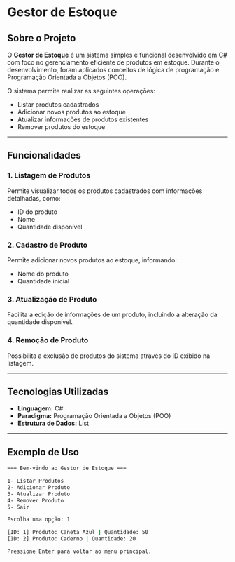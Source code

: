 # Gestor de Estoque  

## Sobre o Projeto  
O **Gestor de Estoque** é um sistema simples e funcional desenvolvido em C# com foco no gerenciamento eficiente de produtos em estoque. 
Durante o desenvolvimento, foram aplicados conceitos de lógica de programação e Programação Orientada a Objetos (POO).  

O sistema permite realizar as seguintes operações:  
- Listar produtos cadastrados  
- Adicionar novos produtos ao estoque  
- Atualizar informações de produtos existentes  
- Remover produtos do estoque  

---

## Funcionalidades  

### 1. **Listagem de Produtos**  
Permite visualizar todos os produtos cadastrados com informações detalhadas, como:  
- ID do produto  
- Nome  
- Quantidade disponível  

### 2. **Cadastro de Produto**  
Permite adicionar novos produtos ao estoque, informando:  
- Nome do produto  
- Quantidade inicial  

### 3. **Atualização de Produto**  
Facilita a edição de informações de um produto, incluindo a alteração da quantidade disponível.  

### 4. **Remoção de Produto**  
Possibilita a exclusão de produtos do sistema através do ID exibido na listagem.  

---

## Tecnologias Utilizadas  
- **Linguagem:** C#  
- **Paradigma:** Programação Orientada a Objetos (POO)  
- **Estrutura de Dados:** List  

---

## Exemplo de Uso  
```bash
=== Bem-vindo ao Gestor de Estoque ===  

1- Listar Produtos  
2- Adicionar Produto  
3- Atualizar Produto  
4- Remover Produto  
5- Sair  

Escolha uma opção: 1  

[ID: 1] Produto: Caneta Azul | Quantidade: 50  
[ID: 2] Produto: Caderno | Quantidade: 20  

Pressione Enter para voltar ao menu principal.
